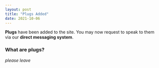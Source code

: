 ```yaml
---
layout: post
title: "Plugs Added"
date: 2021-10-06
---
```


**Plugs** have been added to the site. You may now request to speak to them via our **direct messaging system**.

### What are plugs?
*please leave*
